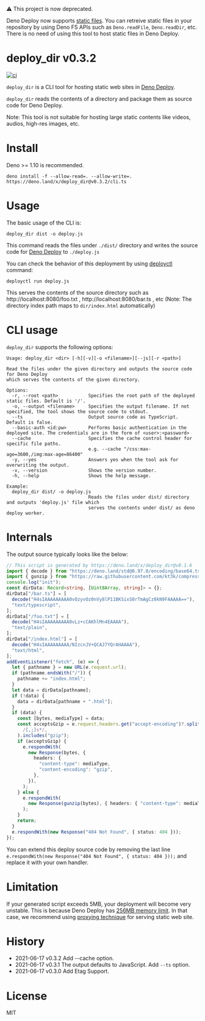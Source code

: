 ⚠️ This project is now deprecated.

Deno Deploy now supports [static files](https://deno.com/blog/deploy-static-files). You can retreive static files in your repository by using Deno FS APIs such as `Deno.readFile`, `Deno.readDir`, etc. There is no need of using this tool to host static files in Deno Deploy.

# deploy_dir v0.3.2

[![ci](https://github.com/kt3k/deploy_dir/actions/workflows/ci.yml/badge.svg)](https://github.com/kt3k/deploy_dir/actions/workflows/ci.yml)

`deploy_dir` is a CLI tool for hosting static web sites in
[Deno Deploy](https://deno.com/deploy).

`deploy_dir` reads the contents of a directory and package them as source code
for Deno Deploy.

Note: This tool is not suitable for hosting large static contents like videos,
audios, high-res images, etc.

# Install

Deno >= 1.10 is recommended.

```
deno install -f --allow-read=. --allow-write=. https://deno.land/x/deploy_dir@v0.3.2/cli.ts
```

# Usage

The basic usage of the CLI is:

```
deploy_dir dist -o deploy.js
```

This command reads the files under `./dist/` directory and writes the source
code for [Deno Deploy](https://deno.com/deploy) to `./deploy.js`

You can check the behavior of this deployment by using
[deployctl](https://deno.land/x/deploy) command:

```
deployctl run deploy.js
```

This serves the contents of the source directory such as
http://localhost:8080/foo.txt , http://localhost:8080/bar.ts , etc (Note: The
directory index path maps to `dir/index.html` automatically)

# CLI usage

`deploy_dir` supports the following options:

```
Usage: deploy_dir <dir> [-h][-v][-o <filename>][--js][-r <path>]

Read the files under the given directory and outputs the source code for Deno Deploy
which serves the contents of the given directory.

Options:
  -r, --root <path>           Specifies the root path of the deployed static files. Default is '/'.
  -o, --output <filename>     Specifies the output filename. If not specified, the tool shows the source code to stdout.
  --ts                        Output source code as TypeScript. Default is false.
  --basic-auth <id:pw>        Performs basic authentication in the deployed site. The credentials are in the form of <user>:<password>
  --cache                     Specifies the cache control header for specific file paths.
                              e.g. --cache "/css:max-age=3600,/img:max-age=86400"
  -y, --yes                   Answers yes when the tool ask for overwriting the output.
  -v, --version               Shows the version number.
  -h, --help                  Shows the help message.

Example:
  deploy_dir dist/ -o deploy.js
                              Reads the files under dist/ directory and outputs 'deploy.js' file which
                              serves the contents under dist/ as deno deploy worker.
```

# Internals

The output source typically looks like the below:

```ts
// This script is generated by https://deno.land/x/deploy_dir@v0.1.6
import { decode } from "https://deno.land/std@0.97.0/encoding/base64.ts";
import { gunzip } from "https://raw.githubusercontent.com/kt3k/compress/bbe0a818d2acd399350b30036ff8772354b1c2df/gzip/gzip.ts";
console.log("init");
const dirData: Record<string, [Uint8Array, string]> = {};
dirData["/bar.ts"] = [
  decode("H4sIAAAAAAAAA0vOzyvOz0nVy8lP11BKSixS0rTmAgCz8kN9FAAAAA=="),
  "text/typescript",
];
dirData["/foo.txt"] = [
  decode("H4sIAAAAAAAAA0vLz+cCAKhlMn4EAAAA"),
  "text/plain",
];
dirData["/index.html"] = [
  decode("H4sIAAAAAAAAA/NIzcnJV+QCAJ7YQrAHAAAA"),
  "text/html",
];
addEventListener("fetch", (e) => {
  let { pathname } = new URL(e.request.url);
  if (pathname.endsWith("/")) {
    pathname += "index.html";
  }
  let data = dirData[pathname];
  if (!data) {
    data = dirData[pathname + ".html"];
  }
  if (data) {
    const [bytes, mediaType] = data;
    const acceptsGzip = e.request.headers.get("accept-encoding")?.split(
      /[,;]s*/,
    ).includes("gzip");
    if (acceptsGzip) {
      e.respondWith(
        new Response(bytes, {
          headers: {
            "content-type": mediaType,
            "content-encoding": "gzip",
          },
        }),
      );
    } else {
      e.respondWith(
        new Response(gunzip(bytes), { headers: { "content-type": mediaType } }),
      );
    }
    return;
  }
  e.respondWith(new Response("404 Not Found", { status: 404 }));
});
```

You can extend this deploy source code by removing the last line
`e.respondWith(new Response("404 Not Found", { status: 404 }));` and replace it
with your own handler.

# Limitation

If your generated script exceeds 5MB, your deployment will become very unstable.
This is because Deno Deploy has
[256MB memory limit](https://deno.com/deploy/docs/pricing-and-limits). In that
case, we recommend using
[proxying technique](https://deno.com/deploy/docs/serve-static-assets) for
serving static web site.

# History

- 2021-06-17 v0.3.2 Add --cache option.
- 2021-06-17 v0.3.1 The output defaults to JavaScript. Add `--ts` option.
- 2021-06-17 v0.3.0 Add Etag Support.

# License

MIT
